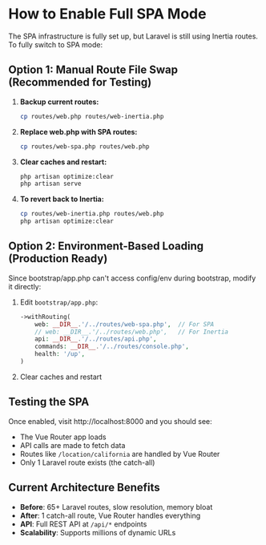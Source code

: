 # How to Enable Full SPA Mode

The SPA infrastructure is fully set up, but Laravel is still using Inertia routes. To fully switch to SPA mode:

## Option 1: Manual Route File Swap (Recommended for Testing)

1. **Backup current routes:**
   ```bash
   cp routes/web.php routes/web-inertia.php
   ```

2. **Replace web.php with SPA routes:**
   ```bash
   cp routes/web-spa.php routes/web.php
   ```

3. **Clear caches and restart:**
   ```bash
   php artisan optimize:clear
   php artisan serve
   ```

4. **To revert back to Inertia:**
   ```bash
   cp routes/web-inertia.php routes/web.php
   php artisan optimize:clear
   ```

## Option 2: Environment-Based Loading (Production Ready)

Since bootstrap/app.php can't access config/env during bootstrap, modify it directly:

1. Edit `bootstrap/app.php`:
   ```php
   ->withRouting(
       web: __DIR__.'/../routes/web-spa.php',  // For SPA
       // web: __DIR__.'/../routes/web.php',   // For Inertia
       api: __DIR__.'/../routes/api.php',
       commands: __DIR__.'/../routes/console.php',
       health: '/up',
   )
   ```

2. Clear caches and restart

## Testing the SPA

Once enabled, visit http://localhost:8000 and you should see:
- The Vue Router app loads
- API calls are made to fetch data
- Routes like `/location/california` are handled by Vue Router
- Only 1 Laravel route exists (the catch-all)

## Current Architecture Benefits

- **Before**: 65+ Laravel routes, slow resolution, memory bloat
- **After**: 1 catch-all route, Vue Router handles everything
- **API**: Full REST API at `/api/*` endpoints
- **Scalability**: Supports millions of dynamic URLs